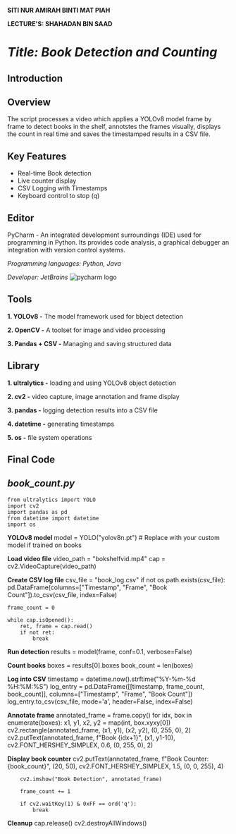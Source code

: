 **SITI NUR AMIRAH BINTI MAT PIAH**

**LECTURE'S: SHAHADAN BIN SAAD**



# *Title:  Book Detection and Counting*


## Introduction




## Overview
The script processes a video which applies a YOLOv8 model frame by frame to detect books in the shelf, annotstes the frames visually, displays the count in real time and saves the timestamped results in a CSV file.


## Key Features
- Real-time Book detection
- Live counter display
- CSV Logging with Timestamps
- Keyboard control to stop (q)

## Editor
PyCharm - An integrated development surroundings (IDE) used for programming in Python. Its provides code analysis, a graphical debugger an integration with version control systems.

*Programming languages: Python, Java*

*Developer: JetBrains*
![pycharm logo](https://github.com/user-attachments/assets/4ad4fc4a-84f3-4ee2-8c82-57934d85aab1)

## Tools
**1. YOLOv8 -** The model framework used for bbject detection

**2. OpenCV -** A toolset for image and video processing

**3. Pandas + CSV -** Managing and saving structured data


## Library
**1. ultralytics -** loading and using YOLOv8 object detection

**2. cv2 -** video capture, image annotation and frame display

**3. pandas -** logging detection results into a CSV file

**4. datetime -** generating timestamps

**5. os -** file system operations

## Final Code

## *book_count.py*

	from ultralytics import YOLO
	import cv2
	import pandas as pd
	from datetime import datetime
	import os

**YOLOv8 model**
	model = YOLO("yolov8n.pt")  # Replace with your custom model if trained on books

**Load video file**
	video_path = "bokshelfvid.mp4"
	cap = cv2.VideoCapture(video_path)
 
**Create CSV log file**
	csv_file = "book_log.csv"
	if not os.path.exists(csv_file):
		pd.DataFrame(columns=["Timestamp", "Frame", "Book Count"]).to_csv(csv_file, index=False)

	frame_count = 0

	while cap.isOpened():
		ret, frame = cap.read()
		if not ret:
			break

**Run detection**
		results = model(frame, conf=0.1, verbose=False)

**Count books**
		boxes = results[0].boxes
		book_count = len(boxes)

**Log into CSV**
		timestamp = datetime.now().strftime("%Y-%m-%d %H:%M:%S")
		log_entry = pd.DataFrame([[timestamp, frame_count, book_count]], columns=["Timestamp", "Frame", "Book Count"])
		log_entry.to_csv(csv_file, mode='a', header=False, index=False)
  
  **Annotate frame**
		annotated_frame = frame.copy()
		for idx, box in enumerate(boxes):
			x1, y1, x2, y2 = map(int, box.xyxy[0])
			cv2.rectangle(annotated_frame, (x1, y1), (x2, y2), (0, 255, 0), 2)
			cv2.putText(annotated_frame, f"Book {idx+1}", (x1, y1-10),
						cv2.FONT_HERSHEY_SIMPLEX, 0.6, (0, 255, 0), 2)

**Display book counter**
		cv2.putText(annotated_frame, f"Book Counter: {book_count}",
					(20, 50), cv2.FONT_HERSHEY_SIMPLEX, 1.5, (0, 0, 255), 4)

		cv2.imshow("Book Detection", annotated_frame)

		frame_count += 1

		if cv2.waitKey(1) & 0xFF == ord('q'):
			break
   **Cleanup**
	cap.release()
	cv2.destroyAllWindows()
